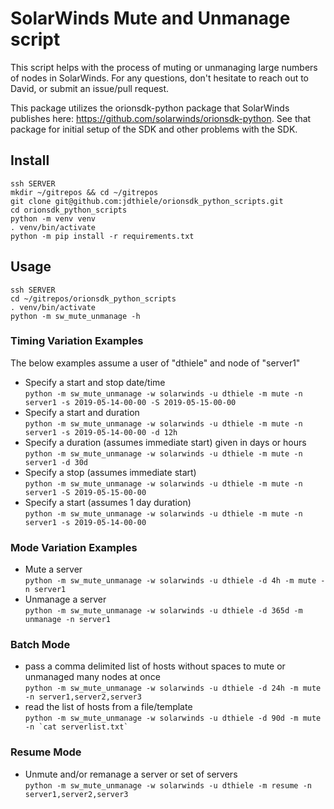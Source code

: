 # SolarWinds Mute and Unmanage script

This script helps with the process of muting or unmanaging large numbers of nodes in SolarWinds. For any questions, don't hesitate to reach out to David, or submit an issue/pull request.

This package utilizes the orionsdk-python package that SolarWinds publishes here: https://github.com/solarwinds/orionsdk-python. See that package for initial setup of the SDK and other problems with the SDK.

## Install

``` shell
ssh SERVER
mkdir ~/gitrepos && cd ~/gitrepos
git clone git@github.com:jdthiele/orionsdk_python_scripts.git
cd orionsdk_python_scripts
python -m venv venv
. venv/bin/activate
python -m pip install -r requirements.txt
```

## Usage

``` shell
ssh SERVER  
cd ~/gitrepos/orionsdk_python_scripts
. venv/bin/activate
python -m sw_mute_unmanage -h
```

### Timing Variation Examples

The below examples assume a user of "dthiele" and node of "server1"

- Specify a start and stop date/time  
`python -m sw_mute_unmanage -w solarwinds -u dthiele -m mute -n server1 -s 2019-05-14-00-00 -S 2019-05-15-00-00`
- Specify a start and duration  
`python -m sw_mute_unmanage -w solarwinds -u dthiele -m mute -n server1 -s 2019-05-14-00-00 -d 12h`
- Specify a duration (assumes immediate start) given in days or hours  
`python -m sw_mute_unmanage -w solarwinds -u dthiele -m mute -n server1 -d 30d`
- Specify a stop (assumes immediate start)  
`python -m sw_mute_unmanage -w solarwinds -u dthiele -m mute -n server1 -S 2019-05-15-00-00`
- Specify a start (assumes 1 day duration)  
`python -m sw_mute_unmanage -w solarwinds -u dthiele -m mute -n server1 -s 2019-05-14-00-00`

### Mode Variation Examples

- Mute a server  
`python -m sw_mute_unmanage -w solarwinds -u dthiele -d 4h -m mute -n server1`
- Unmanage a server  
`python -m sw_mute_unmanage -w solarwinds -u dthiele -d 365d -m unmanage -n server1`

### Batch Mode

- pass a comma delimited list of hosts without spaces to mute or unmanaged many nodes at once  
`python -m sw_mute_unmanage -w solarwinds -u dthiele -d 24h -m mute -n server1,server2,server3`
- read the list of hosts from a file/template  
``python -m sw_mute_unmanage -w solarwinds -u dthiele -d 90d -m mute -n `cat serverlist.txt` ``

### Resume Mode

- Unmute and/or remanage a server or set of servers  
`python -m sw_mute_unmanage -w solarwinds -u dthiele -m resume -n server1,server2,server3`
